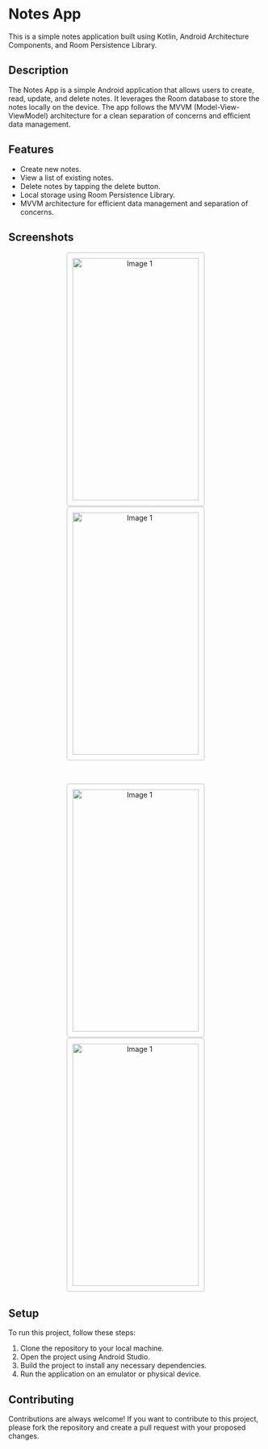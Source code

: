 # Notes App

This is a simple notes application built using Kotlin, Android Architecture Components, and Room Persistence Library.

## Description

The Notes App is a simple Android application that allows users to create, read, update, and delete notes. It leverages the Room database to store the notes locally on the device. The app follows the MVVM (Model-View-ViewModel) architecture for a clean separation of concerns and efficient data management.

## Features

- Create new notes.
- View a list of existing notes.
- Delete notes by tapping the delete button.
- Local storage using Room Persistence Library.
- MVVM architecture for efficient data management and separation of concerns.

## Screenshots

<p align="center">
  <img src="https://github.com/Yashendra25/Notes-App/assets/100985842/1476e7b4-1ec7-44e9-887e-8c09358eca30" alt="Image 1" width="250" height="480" style="border: 2px solid #ddd; border-radius: 5px; padding: 10px;">
  <img src="https://github.com/Yashendra25/Notes-App/assets/100985842/ab9b5862-6c15-410e-bf6e-cdaf6dbe4e98" alt="Image 1" width="250" height="480" style="border: 2px solid #ddd; border-radius: 5px; padding: 10px;">


  
</p>
<br>
<p align="center">
    <img src="https://github.com/Yashendra25/Notes-App/assets/100985842/a02c9686-1c3c-4ea0-bd6e-1a41eefea431" alt="Image 1" width="250" height="480" style="border: 2px solid #ddd; border-radius: 5px; padding: 10px;">
   <img src="https://github.com/Yashendra25/Notes-App/assets/100985842/fad45af1-d6c5-4923-b008-5404a992c3a6" alt="Image 1" width="250" height="480" style="border: 2px solid #ddd; border-radius: 5px; padding: 10px;">
</p>



## Setup

To run this project, follow these steps:

1. Clone the repository to your local machine.
2. Open the project using Android Studio.
3. Build the project to install any necessary dependencies.
4. Run the application on an emulator or physical device.

## Contributing

Contributions are always welcome! If you want to contribute to this project, please fork the repository and create a pull request with your proposed changes.



